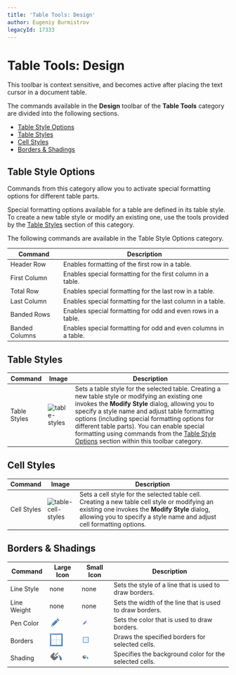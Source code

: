 ```yaml
---
title: 'Table Tools: Design'
author: Eugeniy Burmistrov
legacyId: 17333
---
```

# Table Tools: Design
This toolbar is context sensitive, and becomes active after placing the text cursor in a document table.

The commands available in the **Design** toolbar of the **Table Tools** category are divided into the following sections.
* [Table Style Options](#tablestyleoptions)
* [Table Styles](#tablestyles)
* [Cell Styles](#tablecellstyles)
* [Borders &amp; Shadings](#bordersshadings)

## <a name="tablestyleoptions"/>Table Style Options
Commands from this category allow you to activate special formatting options for different table parts.

Special formatting options available for a table are defined in its table style. To create a new table style or modify an existing one, use the tools provided by the [Table Styles](#tablestyles) section of this category.

The following commands are available in the Table Style Options category.

| Command | Description |
|---|---|
| Header Row | Enables formatting of the first row in a table. |
| First Column | Enables special formatting for the first column in a table. |
| Total Row | Enables special formatting for the last row in a table. |
| Last Column | Enables special formatting for the last column in a table. |
| Banded Rows | Enables special formatting for odd and even rows in a table. |
| Banded Columns | Enables special formatting for odd and even columns in a table. |

## <a name="tablestyles"/>Table Styles
| Command | Image | Description |
|---|---|---|
| Table Styles | ![table-styles](../../../../images/img20608.png) | Sets a table style for the selected table. Creating a new table style or modifying an existing one invokes the **Modify Style** dialog, allowing you to specify a style name and adjust table formatting options (including special formatting options for different table parts). You can enable special formatting using commands from the [Table Style Options](#tablestyleoptions) section within this toolbar category. |

## <a name="tablecellstyles"/>Cell Styles
| Command | Image | Description |
|---|---|---|
| Cell Styles | ![table-cell-styles](../../../../images/img20607.png) | Sets a cell style for the selected table cell. Creating a new table cell style or modifying an existing one invokes the **Modify Style** dialog, allowing you to specify a style name and adjust cell formatting options. |

## <a name="bordersshadings"/>Borders &amp; Shadings
| Command | Large Icon | Small Icon | Description |
|---|---|---|---|
| Line Style | none | none | Sets the style of a line that is used to draw borders. |
| Line Weight | none | none | Sets the width of the line that is used to draw borders. |
| Pen Color | ![icon-toolbar-table-tools-design-pen-color](../../../../images/img20615.png) | ![icon-small-toolbar-table-tools-design-pen-color](../../../../images/img20628.png) | Sets the color that is used to draw borders. |
| Borders | ![icon-toolbar-table-tools-design-borders](../../../../images/img20611.png) | ![icon-small-toolbar-table-tools-design-borders](../../../../images/img20625.png) | Draws the specified borders for selected cells. |
| Shading | ![icon-toolbar-table-tools-design-shading](../../../../images/img20619.png) | ![icon-small-toolbar-table-tools-design-shading](../../../../images/img20630.png) | Specifies the background color for the selected cells. |